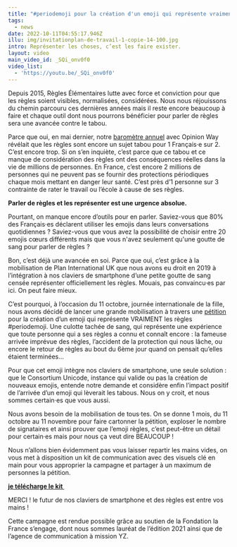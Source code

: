 ```yaml
---
title: "#periodemoji pour la création d'un emoji qui représente vraiment les règles !"
tags:
  - news
date: 2022-10-11T04:55:17.946Z
illu: img/invitationplan-de-travail-1-copie-14-100.jpg
intro: Représenter les choses, c’est les faire exister.
layout: video
main_video_id: _SQi_onv0f0
video_list:
  - 'https://youtu.be/_SQi_onv0f0'
---
```

Depuis 2015, Règles Élémentaires lutte avec force et conviction pour que les règles soient visibles, normalisées, considérées. Nous nous réjouissons du chemin parcouru ces dernières années mais il reste encore beaucoup à faire et chaque outil dont nous pourrons bénéficier pour parler de règles sera une avancée contre le tabou.

Parce que oui, en mai dernier, notre [baromètre annuel](https://www.regleselementaires.com/actualites/2022-05-27_barom%C3%A8tre-exclusif-2022-opinion-way-x-r%C3%A8gles-%C3%A9l%C3%A9mentaires/) avec Opinion Way révélait que les règles sont encore un sujet tabou pour 1 Français·e sur 2. C’est encore trop. Si on s’en inquiète, c’est parce que ce tabou et ce manque de considération des règles ont des conséquences réelles dans la vie de millions de personnes. En France, c’est encore 2 millions de personnes qui ne peuvent pas se fournir des protections périodiques chaque mois mettant en danger leur santé. C’est près d’1 personne sur 3 contrainte de rater le travail ou l’école à cause de ses règles.

**Parler de règles et les représenter est une urgence absolue.** 

Pourtant, on manque encore d’outils pour en parler. Saviez-vous que 80% des Français·es déclarent utiliser les emojis dans leurs conversations quotidiennes ? Saviez-vous que vous avez la possibilité de choisir entre 20 emojis cœurs différents mais que vous n'avez seulement qu'une goutte de sang pour parler de règles ? 

Bon, c’est déjà une avancée en soi. Parce que oui, c’est grâce à la mobilisation de Plan International UK que nous avons eu droit en 2019 à l’intégration à nos claviers de smartphone d’une petite goutte de sang censée représenter officiellement les règles. Mouais, pas convaincu·es par ici. On peut faire mieux.

C’est pourquoi, à l’occasion du 11 octobre, journée internationale de la fille, nous avons décidé de lancer une grande mobilisation à travers une [pétition](https://www.change.org/p/pour-un-emoji-qui-brise-enfin-le-tabou-des-r%C3%A8gles?utm_source=share_petition&utm_medium=custom_url&recruited_by_id=3aaf56b0-3e87-11ed-a1a8-39a86780354d) pour la création d’un emoji qui représente VRAIMENT les règles #periodemoji. Une culotte tachée de sang, qui représente une expérience que toute personne qui a ses règles a connu et connaît encore : la fameuse arrivée imprévue des règles, l’accident de la protection qui nous lâche, ou encore le retour de règles au bout du 6ème jour quand on pensait qu’elles étaient terminées… 

Pour que cet emoji intègre nos claviers de smartphone, une seule solution : que le Consortium Unicode, instance qui valide ou pas la création de nouveaux emojis, entende notre demande et considère enfin l’impact positif de l’arrivée d’un emoji qui lèverait les tabous. Nous on y croit, et nous sommes certain·es que vous aussi.

Nous avons besoin de la mobilisation de tous·tes. On se donne 1 mois, du 11 octobre au 11 novembre pour faire cartonner la pétition, exploser le nombre de signataires et ainsi prouver que l’emoji règles, c’est peut-être un détail pour certain·es mais pour nous ça veut dire BEAUCOUP ! 

Nous n’allons bien évidemment pas vous laisser repartir les mains vides, on vous met à disposition un kit de communication avec des visuels clé en main pour vous approprier la campagne et partager à un maximum de personnes la pétition.

**[je télécharge le kit ](https://doccollectes.blob.core.windows.net/statics/periodemoji.zip)**

MERCI ! le futur de nos claviers de smartphone et des règles est entre vos mains !

Cette campagne est rendue possible grâce au soutien de la Fondation la France s’engage, dont nous sommes lauréat de l’édition 2021 ainsi que de l’agence de communication à mission YZ.